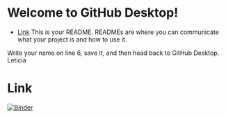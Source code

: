 # Welcome to GitHub Desktop!

* [Link](#Link)
This is your README. READMEs are where you can communicate what your project is and how to use it.

Write your name on line 6, save it, and then head back to GitHub Desktop.
Leticia


# Link
[![Binder](https://mybinder.org/badge_logo.svg)](https://mybinder.org/v2/gh/lpsienes/desktop-tutorial/master)
